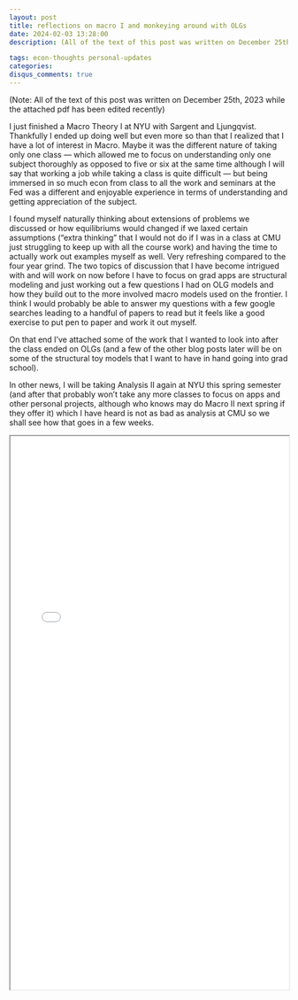 ```yaml
---
layout: post
title: reflections on macro I and monkeying around with OLGs
date: 2024-02-03 13:28:00
description: (All of the text of this post was written on December 25th, 2023 while the attached pdf has been edited recently)

tags: econ-thoughts personal-updates
categories:
disqus_comments: true
---
```


(Note: All of the text of this post was written on December 25th, 2023 while the attached pdf has been edited recently)

I just finished a Macro Theory I at NYU with Sargent and Ljungqvist. Thankfully I ended up doing well but even more so than that I realized that I have a lot of interest in Macro. Maybe it was the different nature of taking only one class — which allowed me to focus on understanding only one subject thoroughly as opposed to five or six at the same time although I will say that working a job while taking a class is quite difficult — but being immersed in so much econ from class to all the work and seminars at the Fed was a different and enjoyable experience in terms of understanding and getting appreciation of the subject.

I found myself naturally thinking about extensions of problems we discussed or how equilibriums would changed if we laxed certain assumptions (“extra thinking” that I would not do if I was in a class at CMU just struggling to keep up with all the course work) and having the time to actually work out examples myself as well. Very refreshing compared to the four year grind. The two topics of discussion that I have become intrigued with and will work on now before I have to focus on grad apps are structural modeling and just working out a few questions I had on OLG models and how they build out to the more involved macro models used on the frontier. I think I would probably be able to answer my questions with a few google searches leading to a handful of papers to read but it feels like a good exercise to put pen to paper and work it out myself.

On that end I’ve attached some of the work that I wanted to look into after the class ended on OLGs (and a few of the other blog posts later will be on some of the structural toy models that I want to have in hand going into grad school).

In other news, I will be taking Analysis II again at NYU this spring semester (and after that probably won’t take any more classes to focus on apps and other personal projects, although who knows may do Macro II next spring if they offer it) which I have heard is not as bad as analysis at CMU so we shall see how that goes in a few weeks.

<iframe src="{{ '/assets/pdf/OLG-Monkey.pdf' | relative_url }}" width="100%" height="1000px"></iframe>
